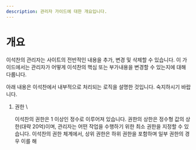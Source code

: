 ```yaml
---
description: 관리자 가이드에 대한 개요입니다.
---
```


# 개요

이석찬의 관리자는 사이트의 전반적인 내용을 추가, 변경 및 삭제할 수 있습니다. 이 가이드에서는 관리자가 어떻게 이석찬의 핵심 또는 부가내용을 변경할 수 있는지에 대해 다룹니다.&#x20;



아래 내용은 이석찬에서 내부적으로 처리되는 로직을 설명한 것입니다. 숙지하시기 바랍니다.

1.  권한 \


    이석찬의 권한은 1 이상인 정수로 이루어져 있습니다. 권한의 상한은 정수형 값의 상한(대략 20억)이며, 관리자는 어떤 작업을 수행하기 위한 최소 권한을 지정할 수 있습니다. 이석찬의 권한 체계에서, 상위 권한은 하위 권한을 포함하며 일부 권한의 경우 이를 해

